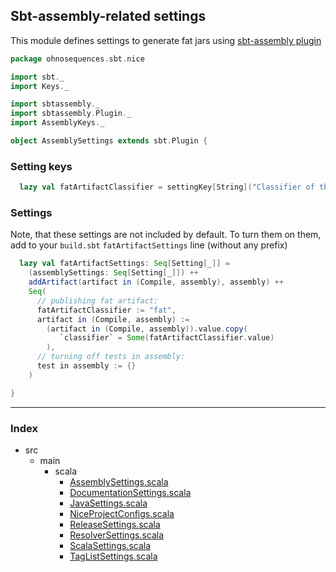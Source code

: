 ## Sbt-assembly-related settings

This module defines settings to generate fat jars using [sbt-assembly plugin](https://github.com/softprops/assembly-sbt)


```scala
package ohnosequences.sbt.nice

import sbt._
import Keys._

import sbtassembly._
import sbtassembly.Plugin._
import AssemblyKeys._

object AssemblySettings extends sbt.Plugin {
```

### Setting keys

```scala
  lazy val fatArtifactClassifier = settingKey[String]("Classifier of the fat jar artifact")
```

### Settings 

Note, that these settings are not included by default. To turn them on them, add to your 
`build.sbt` `fatArtifactSettings` line (without any prefix)


```scala
  lazy val fatArtifactSettings: Seq[Setting[_]] =
    (assemblySettings: Seq[Setting[_]]) ++ 
    addArtifact(artifact in (Compile, assembly), assembly) ++ 
    Seq(
      // publishing fat artifact:
      fatArtifactClassifier := "fat",
      artifact in (Compile, assembly) :=
        (artifact in (Compile, assembly)).value.copy(
           `classifier` = Some(fatArtifactClassifier.value)
        ),
      // turning off tests in assembly:
      test in assembly := {}
    )

}

```


------

### Index

+ src
  + main
    + scala
      + [AssemblySettings.scala][main/scala/AssemblySettings.scala]
      + [DocumentationSettings.scala][main/scala/DocumentationSettings.scala]
      + [JavaSettings.scala][main/scala/JavaSettings.scala]
      + [NiceProjectConfigs.scala][main/scala/NiceProjectConfigs.scala]
      + [ReleaseSettings.scala][main/scala/ReleaseSettings.scala]
      + [ResolverSettings.scala][main/scala/ResolverSettings.scala]
      + [ScalaSettings.scala][main/scala/ScalaSettings.scala]
      + [TagListSettings.scala][main/scala/TagListSettings.scala]

[main/scala/AssemblySettings.scala]: AssemblySettings.scala.md
[main/scala/DocumentationSettings.scala]: DocumentationSettings.scala.md
[main/scala/JavaSettings.scala]: JavaSettings.scala.md
[main/scala/NiceProjectConfigs.scala]: NiceProjectConfigs.scala.md
[main/scala/ReleaseSettings.scala]: ReleaseSettings.scala.md
[main/scala/ResolverSettings.scala]: ResolverSettings.scala.md
[main/scala/ScalaSettings.scala]: ScalaSettings.scala.md
[main/scala/TagListSettings.scala]: TagListSettings.scala.md
